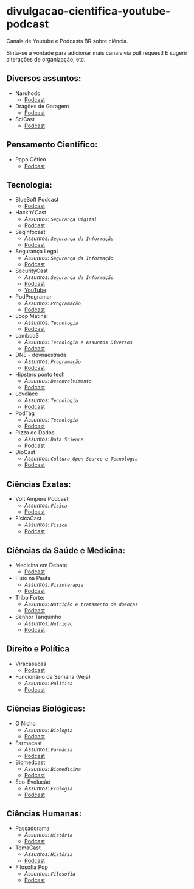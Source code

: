 # divulgacao-cientifica-youtube-podcast
Canais de Youtube e Podcasts BR sobre ciência.

Sinta-se à vontade para adicionar mais canais via pull request! E sugerir alterações de organização, etc.

## Diversos assuntos:

- Naruhodo
  - [Podcast](https://www.b9.com.br/podcasts/naruhodo/)
- Dragões de Garagem
  - [Podcast](http://dragoesdegaragem.com/podcast/)
- SciCast
  - [Podcast](http://www.deviante.com.br/podcasts/scicast/)

## Pensamento Científico:
- Papo Cético 
  - [Podcast](https://www.mitografias.com.br/category/podcast/papo-cetico/)

## Tecnologia:
- BlueSoft Podcast
  - [Podcast](https://labs.bluesoft.com.br/tag/podcast/)
- Hack'n'Cast 
  - _Assuntos: `Segurança Digital`_
  - [Podcast](http://hackncast.org/) 
- Seginfocast
  - _Assuntos: `Segurança da Informação`_
  - [Podcast](https://seginfo.com.br/seginfocast/)
- Segurança Legal
  - _Assuntos: `Segurança da Informação`_
  - [Podcast](https://www.segurancalegal.com/)
- SecurityCast
  - _Assuntos: `Segurança da Informação`_
  - [Podcast](http://securitycast.com.br/)
  - [YouTube](https://www.youtube.com/securitycast)
- PodProgramar
  - _Assuntos: `Programação`_
  - [Podcast](https://podprogramar.com.br/)
- Loop Matinal
  - _Assuntos: `Tecnologia`_
  - [Podcast](http://www.loopmatinal.com/)
- Lambda3
  - _Assuntos: `Tecnologia e Assuntos Diversos`_
  - [Podcast](https://www.lambda3.com.br/lambda3-podcast/)
- DNE - devnaestrada
  - _Assuntos: `Programação`_
  - [Podcast](https://devnaestrada.com.br/)
- Hipsters ponto tech
  - _Assuntos: `Desenvolvimento`_
  - [Podcast](https://hipsters.tech/)
- Lovelace
  - _Assuntos: `Tecnologia`_
  - [Podcast](https://pca.st/VOw2)
- PodTag
  - _Assuntos: `Tecnologia`_
  - [Podcast](https://podtag.com.br/)
- Pizza de Dados
  - _Assuntos: `Data Science`_
  - [Podcast](https://pizzadedados.com/)
- DioCast
  - _Assuntos: `Cultura Open Source e Tecnologia`_
  - [Podcast](https://www.diolinux.com.br/p/diocast-o-podcast-do-diolinux.html)

## Ciências Exatas:
- Volt Ampere Podcast
    - _Assuntos: `Física`_
    - [Podcast](http://hexatronic.com.br/category/podcast/) 
- FísicaCast 
    -  _Assuntos: `Física`_
    - [Podcast](https://anchor.fm/fisicast)

## Ciências da Saúde e Medicina:
- Medicina em Debate 
  - [Podcast](http://medicinaemdebate.com.br/)
- Fisio na Pauta 
  - _Assuntos: `Fisioterapia`_ 
  - [Podcast](http://www.fisionapauta.com.br/podcasts/)
- Tribo Forte: 
  - _Assuntos: `Nutrição e tratamento de doenças`_
   - [Podcast](http://triboforte.com.br/podcasts/) 
- Senhor Tanquinho 
   - _Assuntos: `Nutrição`_
   - [Podcast](https://www.senhortanquinho.com/category/podcast/)

## Direito e Política
- Viracasacas
  - [Podcast](https://viracasacas.com/)
- Funcionário da Semana (Veja)
  - _Assuntos: `Política`_
  - [Podcast](https://veja.abril.com.br/noticias-sobre/podcast-funcionario-da-semana/)

## Ciências Biológicas: 

- O Nicho
  - _Assuntos: `Biologia`_
  - [Podcast](https://onichopodcast.wordpress.com/) 
- Farmacast
  - _Assuntos: `Farmácia`_
  - [Podcast](http://farmacast.com.br/category/podcast/) 
- Biomedcast
  - _Assuntos: `Biomedicina`_
  - [Podcast](https://biomedcast.com/)
- Eco-Evolução
  - _Assuntos: `Ecologia`_
  - [Podcast](https://mundopodcast.com.br/teiacast/ciencias/eco-evolucao-ciencia-e-educacao/)

## Ciências Humanas:

- Passadorama
  - _Assuntos: `História`_
  - [Podcast](https://passadorama.com/) 
- TemaCast
  - _Assuntos: `História`_
  - [Podcast](http://temacast.com.br/wp/podcasts/) 
- Filosofia Pop
  - _Assuntos: `Filosofia`_
  - [Podcast](http://filosofiapop.com.br/category/podcast/) 

